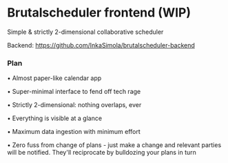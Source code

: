 # Brutalscheduler frontend (WIP)

Simple & strictly 2-dimensional collaborative scheduler

Backend: https://github.com/InkaSimola/brutalscheduler-backend


### Plan

• Almost paper-like calendar app

• Super-minimal interface to fend off tech rage

• Strictly 2-dimensional: nothing overlaps, ever 

• Everything is visible at a glance

• Maximum data ingestion with minimum effort

• Zero fuss from change of plans - just make a change and relevant parties will be notified. They'll reciprocate by bulldozing your plans in turn





